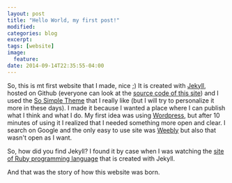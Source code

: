 ```yaml
---
layout: post
title: "Hello World, my first post!"
modified:
categories: blog
excerpt:
tags: [website]
image:
  feature:
date: 2014-09-14T22:35:55-04:00
---
```


So, this is mt first website that I made, nice ;)
It is created with [Jekyll](http://jekyllrb.com/), hosted on Github (everyone can look at the [source code of this site](https://github.com/Desno365/Desno365.github.io)) and I used the [So Simple Theme](https://github.com/mmistakes/so-simple-theme/) that I really like (but I will try to personalize it more in these days).
I made it because I wanted a place where I can publish what I think and what I do.
My first idea was using [Wordpress](https://wordpress.com/), but after 10 minutes of using it I realized that I needed something more open and clear. I search on Google and the only easy to use site was [Weebly](http://www.weebly.com/) but also that wasn't open as I want. 

So, how did you find Jekyll?
I found it by case when I was watching the [site of Ruby programming language](https://www.ruby-lang.org/en/) that is created with Jekyll.

And that was the story of how this website was born.
